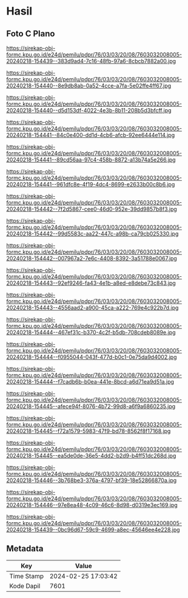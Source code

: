 # Hasil

## Foto C Plano

https://sirekap-obj-formc.kpu.go.id/e24d/pemilu/pdpr/76/03/03/20/08/7603032008005-20240218-154439--383d9ad4-7c16-48fb-97a6-8cbcb7882a00.jpg

https://sirekap-obj-formc.kpu.go.id/e24d/pemilu/pdpr/76/03/03/20/08/7603032008005-20240218-154440--8e9db8ab-0a52-4cce-a7fa-5e02ffe4ff67.jpg

https://sirekap-obj-formc.kpu.go.id/e24d/pemilu/pdpr/76/03/03/20/08/7603032008005-20240218-154440--d5d153df-4022-4e3b-8b11-208b5d3bfcff.jpg

https://sirekap-obj-formc.kpu.go.id/e24d/pemilu/pdpr/76/03/03/20/08/7603032008005-20240218-154441--84c0e400-dd1d-4cb6-afcb-92ee6444e114.jpg

https://sirekap-obj-formc.kpu.go.id/e24d/pemilu/pdpr/76/03/03/20/08/7603032008005-20240218-154441--89cd56aa-97c4-458b-8872-a13b74a5e266.jpg

https://sirekap-obj-formc.kpu.go.id/e24d/pemilu/pdpr/76/03/03/20/08/7603032008005-20240218-154441--961dfc8e-4f19-4dc4-8699-e2633b00c8b6.jpg

https://sirekap-obj-formc.kpu.go.id/e24d/pemilu/pdpr/76/03/03/20/08/7603032008005-20240218-154442--7f2d5867-cee0-46d0-952e-39dd9857b8f3.jpg

https://sirekap-obj-formc.kpu.go.id/e24d/pemilu/pdpr/76/03/03/20/08/7603032008005-20240218-154442--99d5583c-aa22-447c-a98b-ca79cb025330.jpg

https://sirekap-obj-formc.kpu.go.id/e24d/pemilu/pdpr/76/03/03/20/08/7603032008005-20240218-154442--007967a2-7e6c-4408-8392-3a51788e0067.jpg

https://sirekap-obj-formc.kpu.go.id/e24d/pemilu/pdpr/76/03/03/20/08/7603032008005-20240218-154443--92ef9246-fa43-4e1b-a8ed-e8debe73c843.jpg

https://sirekap-obj-formc.kpu.go.id/e24d/pemilu/pdpr/76/03/03/20/08/7603032008005-20240218-154443--4556aad2-a900-45ca-a222-769e4c922b7d.jpg

https://sirekap-obj-formc.kpu.go.id/e24d/pemilu/pdpr/76/03/03/20/08/7603032008005-20240218-154444--467ef31c-b370-4c2f-b5db-708cdeb8089e.jpg

https://sirekap-obj-formc.kpu.go.id/e24d/pemilu/pdpr/76/03/03/20/08/7603032008005-20240218-154444--f0955044-043f-477d-b0c1-0e75da9d4002.jpg

https://sirekap-obj-formc.kpu.go.id/e24d/pemilu/pdpr/76/03/03/20/08/7603032008005-20240218-154444--f7cadb6b-b0ea-441e-8bcd-a6d71ea9d51a.jpg

https://sirekap-obj-formc.kpu.go.id/e24d/pemilu/pdpr/76/03/03/20/08/7603032008005-20240218-154445--afece94f-8076-4b72-99d8-a6f9a6860235.jpg

https://sirekap-obj-formc.kpu.go.id/e24d/pemilu/pdpr/76/03/03/20/08/7603032008005-20240218-154445--f72a1579-5983-47f9-bd78-8562f8f17168.jpg

https://sirekap-obj-formc.kpu.go.id/e24d/pemilu/pdpr/76/03/03/20/08/7603032008005-20240218-154445--ea5de0de-36e5-4dd2-b2d9-b4ff51dc268d.jpg

https://sirekap-obj-formc.kpu.go.id/e24d/pemilu/pdpr/76/03/03/20/08/7603032008005-20240218-154446--3b768be3-376a-4797-bf39-18e52866870a.jpg

https://sirekap-obj-formc.kpu.go.id/e24d/pemilu/pdpr/76/03/03/20/08/7603032008005-20240218-154446--97e8ea48-4c09-46c6-8d98-d0319e3ec169.jpg

https://sirekap-obj-formc.kpu.go.id/e24d/pemilu/pdpr/76/03/03/20/08/7603032008005-20240218-154439--0bc96d67-59c9-4699-a8ec-45646ee4e228.jpg


## Metadata

| Key        | Value               |
| ---------- | ------------------- |
| Time Stamp | 2024-02-25 17:03:42 |
| Kode Dapil | 7601                |



